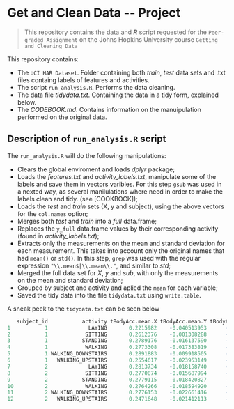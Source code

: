 # Get and Clean Data -- Project

> This repository contains the data and ___R___ script requested for the 
`Peer-graded Assignment` on the Johns Hopkins University course `Getting and Cleaning Data`

This repository contains: 
   - The `UCI HAR Dataset`. Folder containing both _train_, _test_ data sets and .txt 
   files containg labels of features and activities.
   - The script `run_analysis.R`. Performs the data cleaning.
   - The data file _tidydata.txt_. Containing the data in a tidy form, explained below.
   - The _CODEBOOK.md_. Contains information on the manuipulation performed on the original data. 
   
## Description of `run_analysis.R` script

The `run_analysis.R` will do the following manipulations:
  - Clears the global enviroment and loads _dplyr_ package;
  - Loads the _features.txt_ and _activity_labels.txt_, manipulate some of the labels and save them in vectors varibles. 
  For this step `gsub` was used in a nexted way, as several manilulations where need in order to make the labels 
  clean and tidy. (see [COOKBOCK]);
  - Loads the _test_ and _train_ sets (X, y and subject), using the above vectors for the `col.names` option;
  - Merges both _test_ and _train_ into a _full_ data.frame;
  - Replaces the `y_full` data.frame values by their corresponding activity (found in _activity_labels.txt_);
  - Extracts only the measurements on the mean and standard deviation for each measurement. 
  This takes into account only the original names that had `mean()` or `std()`. In this step, `grep` was used with the 
  regular expression `"\\.mean$|\\.mean\\."`, and similar to _std_;
  - Merged the full data set for _X_, _y_ and _sub_, with only the measurements on the mean and standard deviation;
  - Grouped by subject and activity and aplied the `mean` for each variable;
  - Saved the tidy data into the file `tidydata.txt` using `write.table`.
  
A sneak peek to the `tidydata.txt` can be seen below

```R
   subject_id           activity tBodyAcc.mean.X tBodyAcc.mean.Y tBodyAcc.mean.Z tBodyAcc.std.X
1           1             LAYING       0.2215982    -0.040513953      -0.1132036    -0.92805647
2           1            SITTING       0.2612376    -0.001308288      -0.1045442    -0.97722901
3           1           STANDING       0.2789176    -0.016137590      -0.1106018    -0.99575990
4           1            WALKING       0.2773308    -0.017383819      -0.1111481    -0.28374026
5           1 WALKING_DOWNSTAIRS       0.2891883    -0.009918505      -0.1075662     0.03003534
6           1   WALKING_UPSTAIRS       0.2554617    -0.023953149      -0.0973020    -0.35470803
7           2             LAYING       0.2813734    -0.018158740      -0.1072456    -0.97405946
8           2            SITTING       0.2770874    -0.015687994      -0.1092183    -0.98682228
9           2           STANDING       0.2779115    -0.018420827      -0.1059085    -0.98727189
10          2            WALKING       0.2764266    -0.018594920      -0.1055004    -0.42364284
11          2 WALKING_DOWNSTAIRS       0.2776153    -0.022661416      -0.1168129     0.04636668
12          2   WALKING_UPSTAIRS       0.2471648    -0.021412113      -0.1525139    -0.30437641
```
